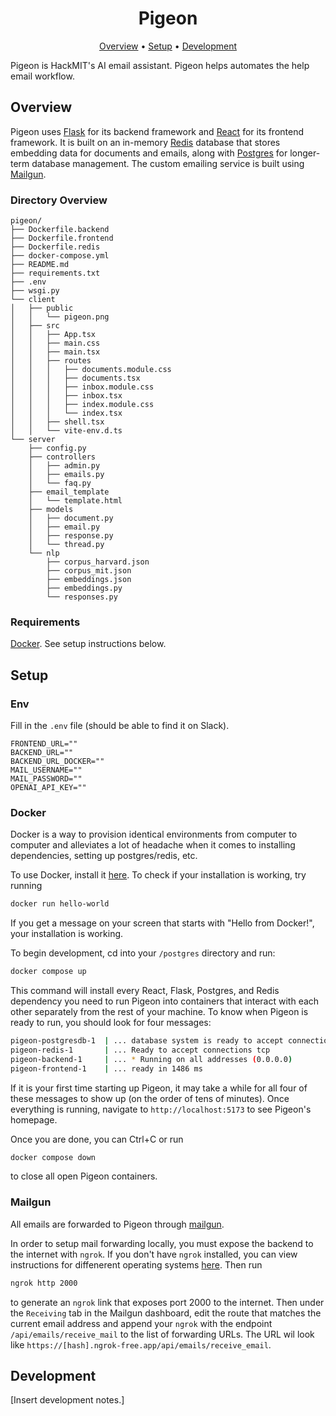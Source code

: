 <h1 align="center">Pigeon</h1>

<div align="center">
	<a href="#overview">Overview</a>
  <span> • </span>
    	<a href="#setup">Setup</a>
  <span> • </span>
    	<a href="#development">Development</a>
  <p></p>
</div> 

Pigeon is HackMIT's AI email assistant. Pigeon helps automates the help email workflow.

## Overview

Pigeon uses [Flask](https://flask.palletsprojects.com/en/2.2.x/) for its backend framework and [React](https://reactjs.org) for its frontend framework. It is built on an in-memory [Redis](https://redis.io/) database that stores embedding data for documents and emails, along with [Postgres](https://www.postgresql.org/) for longer-term database management. The custom emailing service is built using [Mailgun](https://www.mailgun.com/).

### Directory Overview

```
pigeon/
├── Dockerfile.backend
├── Dockerfile.frontend           
├── Dockerfile.redis
├── docker-compose.yml
├── README.md
├── requirements.txt
├── .env
├── wsgi.py
└── client
│   ├── public
│   │   └── pigeon.png
│   ├── src
│   │   ├── App.tsx
│   │   ├── main.css
│   │   ├── main.tsx
│   │   ├── routes
│   │   │   ├── documents.module.css
│   │   │   ├── documents.tsx
│   │   │   ├── inbox.module.css
│   │   │   ├── inbox.tsx
│   │   │   ├── index.module.css
│   │   │   └── index.tsx
│   │   ├── shell.tsx
│   │   └── vite-env.d.ts
└── server
    ├── config.py
    ├── controllers
    │   ├── admin.py
    │   ├── emails.py
    │   └── faq.py
    ├── email_template
    │   └── template.html
    ├── models
    │   ├── document.py
    │   ├── email.py
    │   ├── response.py
    │   └── thread.py
    └── nlp
        ├── corpus_harvard.json
        ├── corpus_mit.json
        ├── embeddings.json
        ├── embeddings.py
        └── responses.py
```

### Requirements

[Docker](https://docs.docker.com/get-started/). See setup instructions below.

## Setup

### Env

Fill in the `.env` file (should be able to find it on Slack). 
```env
FRONTEND_URL=""
BACKEND_URL=""
BACKEND_URL_DOCKER=""
MAIL_USERNAME=""
MAIL_PASSWORD=""
OPENAI_API_KEY=""
```

### Docker

Docker is a way to provision identical environments from computer to computer and alleviates a lot of headache when it comes to installing dependencies, setting up postgres/redis, etc. 

To use Docker, install it [here](https://docs.docker.com/get-docker/). To check if your installation is working, try running 

```sh
docker run hello-world
```

If you get a message on your screen that starts with "Hello from Docker!", your installation is working. 

To begin development, cd into your `/postgres` directory and run: 

```sh
docker compose up
```

This command will install every React, Flask, Postgres, and Redis dependency you need to run Pigeon into containers that interact with each other separately from the rest of your machine. To know when Pigeon is ready to run, you should look for four messages: 

```sh
pigeon-postgresdb-1  | ... database system is ready to accept connections
pigeon-redis-1       | ... Ready to accept connections tcp
pigeon-backend-1     | ... * Running on all addresses (0.0.0.0)
pigeon-frontend-1    | ... ready in 1486 ms
```

If it is your first time starting up Pigeon, it may take a while for all four of these messages to show up (on the order of tens of minutes). Once everything is running, navigate to `http://localhost:5173` to see Pigeon's homepage.

Once you are done, you can Ctrl+C or run 

```sh
docker compose down
```

to close all open Pigeon containers. 

### Mailgun

All emails are forwarded to Pigeon through [mailgun](https://www.mailgun.com/). 

In order to setup mail forwarding locally, you must expose the backend to the internet with `ngrok`. If you don't have `ngrok` installed, you can view instructions for diffenerent operating systems [here](https://ngrok.com/download). Then run

```sh
ngrok http 2000
```

to generate an `ngrok` link that exposes port 2000 to the internet. Then under the `Receiving` tab in the Mailgun dashboard, edit the route that matches the current email address and append your `ngrok` with the endpoint `/api/emails/receive_mail` to the list of forwarding URLs. The URL wil look like  `https://[hash].ngrok-free.app/api/emails/receive_email`.

## Development

[Insert development notes.]